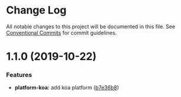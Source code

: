 # Change Log

All notable changes to this project will be documented in this file.
See [Conventional Commits](https://conventionalcommits.org) for commit guidelines.

# 1.1.0 (2019-10-22)


### Features

* **platform-koa:** add koa platform ([b7e36b8](https://github.com/framework100500/framework100500/commit/b7e36b8))
